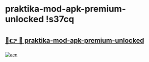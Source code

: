 # praktika-mod-apk-premium-unlocked !s37cq

# <h2><a href="https://lel88f.esa.edu.pl?title=praktika-mod-apk-premium-unlocked&ref=s37cq">🔗👉 🔴 praktika-mod-apk-premium-unlocked</a></h2>

[![acn](https://github.com/user-attachments/assets/0f9c940e-d8b0-45ae-aac7-cd30a18b3e1c)](https://lel88f.esa.edu.pl?title=praktika-mod-apk-premium-unlocked&ref=s37cq)

